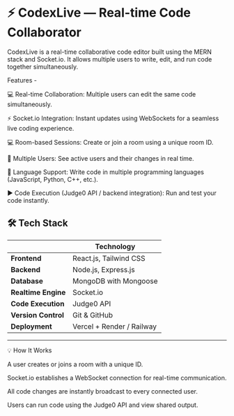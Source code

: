 # ⚡ CodexLive — Real-time Code Collaborator

CodexLive is a real-time collaborative code editor built using the MERN stack and Socket.io. It allows multiple users to write, edit, and run code together simultaneously.

Features -

💻 Real-time Collaboration: Multiple users can edit the same code simultaneously.

⚡ Socket.io Integration: Instant updates using WebSockets for a seamless live coding experience.

💻 Room-based Sessions: Create or join a room using a unique room ID.

👥 Multiple Users: See active users and their changes in real time.

🧾 Language Support: Write code in multiple programming languages (JavaScript, Python, C++, etc.).

▶️ Code Execution (Judge0 API / backend integration): Run and test your code instantly.


## 🛠️ Tech Stack

|       | Technology |
|-------|-------------|
| **Frontend** | React.js, Tailwind CSS |
| **Backend** | Node.js, Express.js |
| **Database** | MongoDB with Mongoose |
| **Realtime Engine** | Socket.io |
| **Code Execution** | Judge0 API |
| **Version Control** | Git & GitHub |
| **Deployment** | Vercel + Render / Railway |

---

💡 How It Works

A user creates or joins a room with a unique ID.

Socket.io establishes a WebSocket connection for real-time communication.

All code changes are instantly broadcast to every connected user.

Users can run code using the Judge0 API and view shared output.


